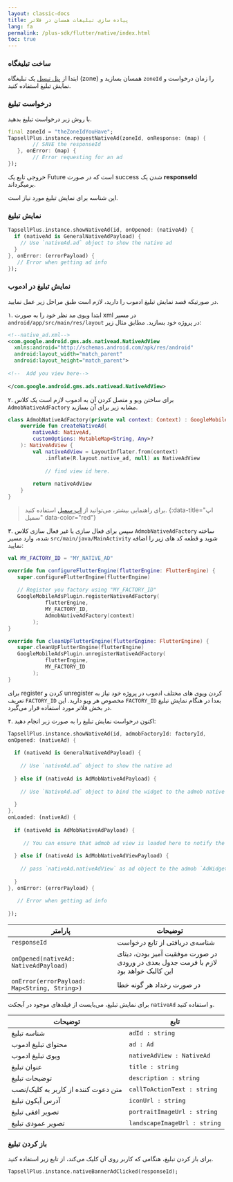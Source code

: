 ```yaml
---
layout: classic-docs
title: پیاده سازی تبلیغات همسان در فلاتر
lang: fa
permalink: /plus-sdk/flutter/native/index.html
toc: true
---
```

### ساخت تبلیغگاه
ابتدا از [پنل تپسل](https://dashboard.tapsell.ir/) یک تبلیغگاه (zone) همسان بسازید و `zoneId` را زمان درخواست و نمایش تبلیغ استفاده کنید.


### درخواست تبلیغ
با روش زیر درخواست تبلیغ بدهید.

```dart
final zoneId = "theZoneIdYouHave";
TapsellPlus.instance.requestNativeAd(zoneId, onResponse: (map) {
        // SAVE the responseId
   }, onError: (map) {
        // Error requesting for an ad
});
```
خروجی تابع یک
Future
است که در صورت
success
شدن یک
**responseId**
برمیگرداند.

این شناسه برای نمایش تبلیغ مورد نیاز است.


### نمایش تبلیغ

```dart
TapsellPlus.instance.showNativeAd(id, onOpened: (nativeAd) {
  if (nativeAd is GeneralNativeAdPayload) {
    // Use `nativeAd.ad` object to show the native ad
  }
}, onError: (errorPayload) {
   // Error when getting ad info
});
```

###  نمایش تبلیغ در ادموب
در صورتیکه قصد نمایش تبلیغ ادموب را دارید، لازم است طبق مراحل زیر عمل نمایید.

۱. ابتدا ویوی مد نظر خود را به صورت xml در مسیر `android/app/src/main/res/layout` در پروژه خود بسازید. مطابق مثال زیر:


```xml
<!--native_ad.xml-->
<com.google.android.gms.ads.nativead.NativeAdView
  xmlns:android="http://schemas.android.com/apk/res/android"
  android:layout_width="match_parent"
  android:layout_height="match_parent">
  
<!--  Add you view here-->
  
</com.google.android.gms.ads.nativead.NativeAdView>
```

۲. برای ساختن ویو و متصل کردن آن به ادموب لازم است یک کلاس `AdmobNativeAdFactory` مشابه زیر برای آن بسازید.

```kotlin
class AdmobNativeAdFactory(private val context: Context) : GoogleMobileAdsPlugin.NativeAdFactory {
    override fun createNativeAd(
        nativeAd: NativeAd,
        customOptions: MutableMap<String, Any>?
    ): NativeAdView {
        val nativeAdView = LayoutInflater.from(context)
            .inflate(R.layout.native_ad, null) as NativeAdView
            
            // find view id here.
            
        return nativeAdView
    }
}
```
> برای راهنمایی بیشتر، می‌توانید از [اپ سمپل](https://github.com/tapsellorg/TapsellPlusSDK-FlutterSample) استفاده کنید.
{:data-title="اپ سمپل" data-color="red"}

۳. سپس برای فعال سازی یا غیر فعال سازی کلاس `AdmobNativeAdFactory` ساخته شده، وارد مسیر `src/main/java/MainActivity` شوید و قطعه کد های زیر را اضافه نمایید:

```kotlin
val MY_FACTORY_ID = "MY_NATIVE_AD"

override fun configureFlutterEngine(flutterEngine: FlutterEngine) {
   super.configureFlutterEngine(flutterEngine)
   
   // Register you factory using "MY_FACTORY_ID"
   GoogleMobileAdsPlugin.registerNativeAdFactory(
            flutterEngine,
            MY_FACTORY_ID,
            AdmobNativeAdFactory(context)
        );
}
```

```kotlin
override fun cleanUpFlutterEngine(flutterEngine: FlutterEngine) {
   super.cleanUpFlutterEngine(flutterEngine)
   GoogleMobileAdsPlugin.unregisterNativeAdFactory(
            flutterEngine,
            MY_FACTORY_ID
        );
}
```
برای register کردن و unregister کردن ویوی های مختلف ادموب در پروژه خود نیاز به تعریف `FACTORY_ID` مخصوص هر ویو دارید. این `FACTORY_ID` بعدا در هنگام نمایش تبلیغ در بخش فلاتر مورد استفاده قرار می‌گیرد.

۴. اکنون درخواست نمایش تبلیغ را به صورت زیر انجام دهید:

```dart
TapsellPlus.instance.showNativeAd(id, admobFactoryId: factoryId, 
onOpened: (nativeAd) {
  
  if (nativeAd is GeneralNativeAdPayload) {
    
    // Use `nativeAd.ad` object to show the native ad
    
  } else if (nativeAd is AdMobNativeAdPayload) {
    
    // Use `NativeAd.ad` object to bind the widget to the admob native ad view
  
  }
}, 
onLoaded: (nativeAd) {
  
  if (nativeAd is AdMobNativeAdPayload) {
    
     // You can ensure that admob ad view is loaded here to notify the UI to show the ad widget
  
  } else if (nativeAd is AdMobNativeAdViewPayload) {
    
    // pass `nativeAd.nativeAdView` as ad object to the admob `AdWidget`
  
  }
}, onError: (errorPayload) {
  
   // Error when getting ad info
  
});
```

| پارامتر | توضیحات |
|--|--|
| `responseId` | شناسه‌ی دریافتی از تابع درخواست |
| `onOpened(nativeAd: NativeAdPayload)` | در صورت موفقیت آمیز بودن، دیتای لازم با فرمت جدول بعدی در ورودی این کالبک خواهد بود |
| `onError(errorPayload: Map<String, String>)` | در صورت رخداد هر گونه خطا |

برای نمایش تبلیغ، می‌بایست از فیلدهای موجود در آبجکت `nativeAd` و استفاده کنید.

| توضیحات | تابع |
|--|--|
| شناسه تبلیغ | `adId : string` |
| محتوای تبلیغ ادموب | `ad : Ad` |
| ویوی تبلیغ ادموب | `nativeAdView : NativeAd` |
| عنوان تبلیغ | `title : string` |
| توضیحات تبلیغ | `description : string` |
| متن دعوت کننده از کاربر به کلیک/نصب  | `callToActionText : string` |
| آدرس آیکون تبلیغ | `iconUrl : string` |
| تصویر افقی تبلیغ | `portraitImageUrl : string` |
| تصویر عمودی تبلیغ | `landscapeImageUrl : string` |
  

### باز کردن تبلیغ
برای باز کردن تبلیغ، هنگامی که کاربر روی آن کلیک می‌کند، از تابع زیر استفاده کنید.

```dart
TapsellPlus.instance.nativeBannerAdClicked(responseId);
```

